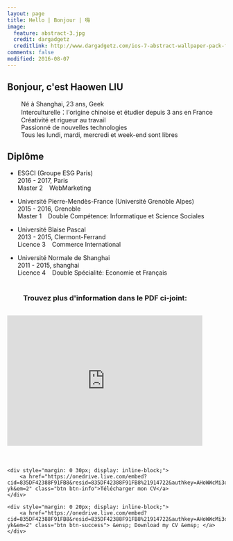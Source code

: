 ```yaml
---
layout: page
title: Hello | Bonjour | 嗨 
image:
  feature: abstract-3.jpg
  credit: dargadgetz
  creditlink: http://www.dargadgetz.com/ios-7-abstract-wallpaper-pack-for-iphone-5-and-ipod-touch-retina/
comments: false
modified: 2016-08-07
---
```


## Bonjour, c'est Haowen LIU

&emsp;&emsp; Né à Shanghai, 23 ans, Geek  
&emsp;&emsp; Interculturelle：l'origine chinoise et étudier depuis 3 ans en France  
&emsp;&emsp; Créativité et rigueur au travail  
&emsp;&emsp; Passionné de nouvelles technologies  
&emsp;&emsp; Tous les lundi, mardi, mercredi et week-end sont libres


## Diplôme

* ESGCI (Groupe ESG Paris)  
  2016 - 2017, Paris  
  Master 2 &ensp; WebMarketing

* Université Pierre-Mendès-France (Université Grenoble Alpes)  
  2015 - 2016, Grenoble  
  Master 1 &ensp; Double Compétence: Informatique et Science Sociales

* Université Blaise Pascal  
  2013 - 2015, Clermont-Ferrand  
  Licence 3 &ensp; Commerce International

* Université Normale de Shanghai  
  2011 - 2015, shanghai  
  Licence 4 &ensp; Double Spécialité: Economie et Français  


<div style="margin: 40px 0 40px 0;"></div>	


### &emsp;&emsp; Trouvez plus d'information dans le PDF ci-joint:


<div markdown="0">
	<div style="margin: 30px 0 50px 0;">
		<iframe src="https://onedrive.live.com/embed?cid=835DF42388F91FB8&resid=835DF42388F91FB8%21914722&authkey=AHoWWcMi3qIA-yk&em=2" width="450" height="300" frameborder="0" scrolling="no"></iframe>
	</div>	

	<div style="margin: 0 30px; display: inline-block;">
		<a href="https://onedrive.live.com/embed?cid=835DF42388F91FB8&resid=835DF42388F91FB8%21914722&authkey=AHoWWcMi3qIA-yk&em=2" class="btn btn-info">Télécharger mon CV</a> 
	</div>
		
	<div style="margin: 0 20px; display: inline-block;">
		<a href="https://onedrive.live.com/embed?cid=835DF42388F91FB8&resid=835DF42388F91FB8%21914722&authkey=AHoWWcMi3qIA-yk&em=2" class="btn btn-success"> &ensp; Download my CV &emsp; </a>
	</div>
</div>